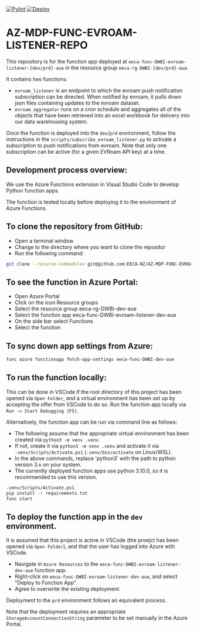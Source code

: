 [![Pylint](https://github.com/EECA-NZ/AZ-MDP-FUNC-EVROAM-LISTENER-REPO/actions/workflows/pylint.yml/badge.svg)](https://github.com/EECA-NZ/AZ-MDP-FUNC-EVROAM-LISTENER-REPO/actions/workflows/pylint.yml) [![Deploy](https://github.com/EECA-NZ/AZ-MDP-FUNC-EVROAM-LISTENER-REPO/actions/workflows/deploy-to-dev.yml/badge.svg)](https://github.com/EECA-NZ/AZ-MDP-FUNC-EVROAM-LISTENER-REPO/actions/workflows/deploy-to-dev.yml)

# AZ-MDP-FUNC-EVROAM-LISTENER-REPO

This repository is for the function app deployed at `eeca-func-DWBI-evroam-listener-[dev/prd]-aue` in the resource group `eeca-rg-DWBI-[dev/prd]-aue`.

It contains two functions:

* `evroam_listener` is an endpoint to which the evroam push notification subscription can be directed. When notified by evroam, it pulls down json files containing updates to the evroam dataset.
* `evroam_aggregator` runs on a cron schedule and aggregates all of the objects that have been retrieved into an excel workbook for delivery into our data warehousing system.

Once the function is deployed into the `dev`/`prd` environment, follow the instructions in the `scripts/subscribe_evroam_listener.py` to activate a subscription to push notifications from evroam. Note that only one subscription can be active (for a given EVRoam API key) at a time.

## Development process overview:

We use the Azure Functions extension in Visual Studio Code to develop Python function apps.

The function is tested locally before deploying it to the environment of Azure Functions.

## To clone the repository from GitHub:

*	Open a terminal window
*   Change to the directory where you want to clone the repositor
*  Run the following command:
```bash
git clone --recurse-submodules git@github.com:EECA-NZ/AZ-MDP-FUNC-EVROAM-LISTENER-REPO.git
```

## To see the function in Azure Portal:

*	Open Azure Portal
*	Click on the icon Resource groups
*	Select the resource group eeca-rg-DWBI-dev-aue
*	Select the function app eeca-func-DWBI-evroam-listener-dev-aue
*	On the side bar select Functions
*	Select the function

## To sync down app settings from Azure:
```bash
func azure functionapp fetch-app-settings eeca-func-DWBI-dev-aue
```

## To run the function locally:

This can be done in VSCode if the root directory of this project has been opened via `Open Folder`, and a virtual environment has been set up by accepting the offer from VSCode to do so. Run the function app locally via `Run -> Start Debugging (F5)`.

Alternatively, the function app can be run via command line as follows:
* The following assume that the appropriate virtual environment has been created via `python3 -m venv .venv`.
* If not, create it via `python3 -m venv .venv` and activate it via `.venv/Scripts/Activate.ps1` (`.venv/bin/activate` on Linux/WSL).
* In the above commands, replace 'python3' with the path to python version 3.x on your system.
* The currently deployed function apps use python 3.10.0, so it is recommended to use this version.

```bash
.venv/Scripts/Activate.ps1
pip install -r requirements.txt
func start
```

## To deploy the function app in the `dev` environment.

It is assumed that this project is active in VSCode (the proejct has been opened via `Open Folder`), and that the user has logged into Azure with VSCode.
* Navigate in `Azure Resources` to the `eeca-func-DWBI-evroam-listener-dev-aue` function app.
* Right-click on `eeca-func-DWBI-evroam-listener-dev-aue`, and select "Deploy to Function App".
* Agree to overwrite the existing deployment.

Deployment to the `prd` environment follows an equivalent process.

Note that the deployment requires an appropriate `StorageAccountConnectionString` parameter to be set manually in the Azure Portal.